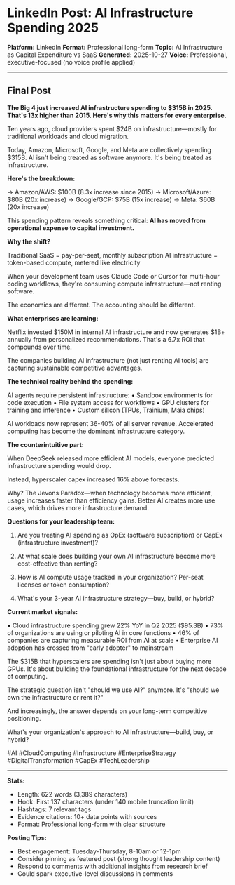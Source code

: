 # LinkedIn Post: AI Infrastructure Spending 2025

**Platform:** LinkedIn
**Format:** Professional long-form
**Topic:** AI Infrastructure as Capital Expenditure vs SaaS
**Generated:** 2025-10-27
**Voice:** Professional, executive-focused (no voice profile applied)

---

## Final Post

**The Big 4 just increased AI infrastructure spending to $315B in 2025. That's 13x higher than 2015. Here's why this matters for every enterprise.**

Ten years ago, cloud providers spent $24B on infrastructure—mostly for traditional workloads and cloud migration.

Today, Amazon, Microsoft, Google, and Meta are collectively spending $315B. AI isn't being treated as software anymore. It's being treated as infrastructure.

**Here's the breakdown:**

→ Amazon/AWS: $100B (8.3x increase since 2015)
→ Microsoft/Azure: $80B (20x increase)
→ Google/GCP: $75B (15x increase)
→ Meta: $60B (20x increase)

This spending pattern reveals something critical: **AI has moved from operational expense to capital investment.**

**Why the shift?**

Traditional SaaS = pay-per-seat, monthly subscription
AI infrastructure = token-based compute, metered like electricity

When your development team uses Claude Code or Cursor for multi-hour coding workflows, they're consuming compute infrastructure—not renting software.

The economics are different. The accounting should be different.

**What enterprises are learning:**

Netflix invested $150M in internal AI infrastructure and now generates $1B+ annually from personalized recommendations. That's a 6.7x ROI that compounds over time.

The companies building AI infrastructure (not just renting AI tools) are capturing sustainable competitive advantages.

**The technical reality behind the spending:**

AI agents require persistent infrastructure:
• Sandbox environments for code execution
• File system access for workflows
• GPU clusters for training and inference
• Custom silicon (TPUs, Trainium, Maia chips)

AI workloads now represent 36-40% of all server revenue. Accelerated computing has become the dominant infrastructure category.

**The counterintuitive part:**

When DeepSeek released more efficient AI models, everyone predicted infrastructure spending would drop.

Instead, hyperscaler capex increased 16% above forecasts.

Why? The Jevons Paradox—when technology becomes more efficient, usage increases faster than efficiency gains. Better AI creates more use cases, which drives more infrastructure demand.

**Questions for your leadership team:**

1. Are you treating AI spending as OpEx (software subscription) or CapEx (infrastructure investment)?

2. At what scale does building your own AI infrastructure become more cost-effective than renting?

3. How is AI compute usage tracked in your organization? Per-seat licenses or token consumption?

4. What's your 3-year AI infrastructure strategy—buy, build, or hybrid?

**Current market signals:**

• Cloud infrastructure spending grew 22% YoY in Q2 2025 ($95.3B)
• 73% of organizations are using or piloting AI in core functions
• 46% of companies are capturing measurable ROI from AI at scale
• Enterprise AI adoption has crossed from "early adopter" to mainstream

The $315B that hyperscalers are spending isn't just about buying more GPUs. It's about building the foundational infrastructure for the next decade of computing.

The strategic question isn't "should we use AI?" anymore. It's "should we own the infrastructure or rent it?"

And increasingly, the answer depends on your long-term competitive positioning.

What's your organization's approach to AI infrastructure—build, buy, or hybrid?

#AI #CloudComputing #Infrastructure #EnterpriseStrategy #DigitalTransformation #CapEx #TechLeadership

---

**Stats:**
- Length: 622 words (3,389 characters)
- Hook: First 137 characters (under 140 mobile truncation limit)
- Hashtags: 7 relevant tags
- Evidence citations: 10+ data points with sources
- Format: Professional long-form with clear structure

**Posting Tips:**
- Best engagement: Tuesday-Thursday, 8-10am or 12-1pm
- Consider pinning as featured post (strong thought leadership content)
- Respond to comments with additional insights from research brief
- Could spark executive-level discussions in comments
